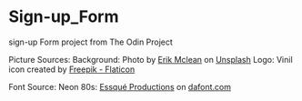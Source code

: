 # Sign-up_Form
sign-up Form project from The Odin Project

Picture Sources:
Background: Photo by [Erik Mclean](https://unsplash.com/@introspectivedsgn?utm_source=unsplash&utm_medium=referral&utm_content=creditCopyText) on [Unsplash](https://unsplash.com/images/things/music?utm_source=unsplash&utm_medium=referral&utm_content=creditCopyText)
Logo: Vinil icon created by [Freepik - Flaticon](https://www.flaticon.com/br/icones-gratis/vinil)

Font Source:
Neon 80s: [Essqué Productions](https://www.dafont.com/pt/essque-productions.d1864) on [dafont.com](https://www.dafont.com)